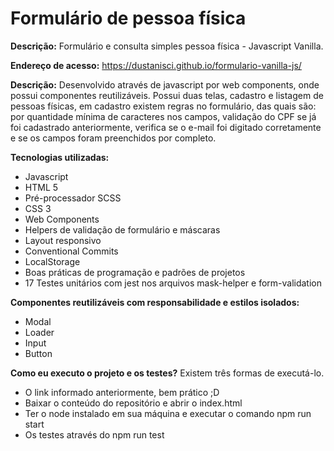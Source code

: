# Formulário de pessoa física

<b>Descrição:</b> Formulário e consulta simples pessoa física - Javascript Vanilla.

<b>Endereço de acesso:</b> https://dustanisci.github.io/formulario-vanilla-js/

<b>Descrição:</b> Desenvolvido através de javascript por web components, onde possui componentes reutilizáveis. Possui duas telas, cadastro e listagem de pessoas físicas, em cadastro existem regras no formulário, das quais são: por quantidade mínima de caracteres nos campos, validação do CPF se já foi cadastrado anteriormente, verifica se o e-mail foi digitado corretamente e se os campos foram preenchidos por completo.

<b>Tecnologias utilizadas:</b>
<ul>
  <li>Javascript</li>
  <li>HTML 5 </li>
  <li>Pré-processador SCSS</li>
  <li>CSS 3</li>
  <li>Web Components</li>
  <li>Helpers de validação de formulário e máscaras</li>
  <li>Layout responsivo</li>
  <li>Conventional Commits</li>
  <li>LocalStorage</li>
  <li>Boas práticas de programação e padrões de projetos</li>
  <li>17 Testes unitários com jest nos arquivos mask-helper e form-validation</li>
</ul> 

<b>Componentes reutilizáveis com responsabilidade e estilos isolados:</b>
<ul>
  <li>Modal</li>
  <li>Loader</li>
  <li>Input</li>
  <li>Button</li>
</ul>

<b>Como eu executo o projeto e os testes?</b> 
Existem três formas de executá-lo.
<ul>
  <li>O link informado anteriormente, bem prático ;D</li>
  <li>Baixar o conteúdo do repositório e abrir o index.html</li>
  <li>Ter o node instalado em sua máquina e executar o comando npm run start</li>
  <li>Os testes através do npm run test</li>
</ul>
